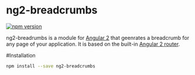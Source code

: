 # ng2-breadcrumbs
[![npm version](https://badge.fury.io/js/ng2-breadcrumbs.svg)](https://badge.fury.io/js/ng2-breadcrumbs)

ng2-breadrumbs is a module for [Angular 2](https://angular.io/) that geenrates a breadcrumb for any page of your application. It is based on the built-in [Angular 2 router](https://angular.io/docs/ts/latest/guide/router.html).


#Installation

```bash
npm install --save ng2-breadcrumbs
```


